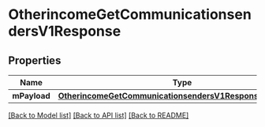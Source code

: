 # OtherincomeGetCommunicationsendersV1Response

## Properties
Name | Type | Description | Notes
------------ | ------------- | ------------- | -------------
**mPayload** | [**OtherincomeGetCommunicationsendersV1ResponseMPayload***](OtherincomeGetCommunicationsendersV1ResponseMPayload.md) |  | 

[[Back to Model list]](../README.md#documentation-for-models) [[Back to API list]](../README.md#documentation-for-api-endpoints) [[Back to README]](../README.md)


